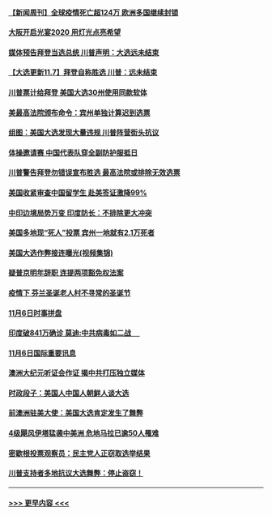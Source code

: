 #### [【新闻周刊】全球疫情死亡超124万 欧洲多国继续封锁](../pages/prog202/a102981749.md?t=11080802) 
#### [大阪开启光宴2020  用灯光点亮希望](../pages/prog202/a102981682.md?t=11080802) 
#### [媒体预告拜登当选总统 川普声明：大选远未结束](../pages/prog202/a102981567.md?t=11080802) 
#### [【大选更新11.7】拜登自称胜选 川普：远未结束](../pages/prog202/a102981406.md?t=11080802) 
#### [川普票计给拜登 美国大选30州使用同款软体](../pages/prog202/a102981387.md?t=11080802) 
#### [美最高法院颁布命令：宾州单独计算迟到选票](../pages/prog202/a102981329.md?t=11080802) 
#### [组图：美国大选发现大量违规 川普阵营街头抗议](../pages/prog202/a102981133.md?t=11080802) 
#### [体操邀请赛 中国代表队穿全副防护服抵日](../pages/prog202/a102981150.md?t=11080802) 
#### [川普警告拜登勿错误宣布胜选 最高法院或排除无效选票](../pages/prog202/a102981091.md?t=11080802) 
#### [美国收紧审查中国留学生 赴美签证激降99%](../pages/prog202/a102981128.md?t=11080802) 
#### [中印边境局势万变 印度防长：不排除更大冲突](../pages/prog202/a102981116.md?t=11080802) 
#### [美国多地现“死人”投票 宾州一地就有2.1万死者](../pages/prog202/a102981089.md?t=11080802) 
#### [美国大选作弊接连曝光(视频集锦)](../pages/prog202/a102981021.md?t=11080802) 
#### [疑普京明年辞职 连提两项豁免权法案](../pages/prog202/a102980685.md?t=11080802) 
#### [疫情下 芬兰圣诞老人村不寻常的圣诞节](../pages/prog202/a102980913.md?t=11080802) 
#### [11月6日时事拼盘](../pages/prog202/a102980906.md?t=11080802) 
#### [印度破841万确诊 莫迪:中共病毒如二战  　](../pages/prog202/a102980750.md?t=11080802) 
#### [11月6日国际重要讯息](../pages/prog202/a102980583.md?t=11080802) 
#### [澳洲大纪元听证会作证 揭中共打压独立媒体](../pages/prog202/a102980509.md?t=11080802) 
#### [时政段子：美国人中国人朝鲜人谈大选](../pages/prog202/a102980510.md?t=11080802) 
#### [前澳洲驻美大使：美国大选肯定发生了舞弊](../pages/prog202/a102980492.md?t=11080802) 
#### [4级飓风伊塔猛袭中美洲 危地马拉已逾50人罹难](../pages/prog202/a102980382.md?t=11080802) 
#### [密歇根投票观察员：民主党人正窃取选举结果](../pages/prog202/a102980312.md?t=11080802) 
#### [川普支持者多地抗议大选舞弊：停止盗窃！](../pages/prog202/a102980292.md?t=11080802) 

----
#### [ >>> 更早内容 <<< ](../indexes/prog202-earlier.md)
